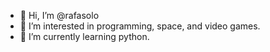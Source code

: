 - 👋 Hi, I’m @rafasolo
- 👀 I’m interested in programming, space, and video games.
- 🌱 I’m currently learning python.

<!---
rafasolo/rafasolo is a ✨ special ✨ repository because its `README.md` (this file) appears on your GitHub profile.
You can click the Preview link to take a look at your changes.
--->
